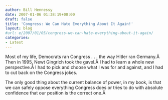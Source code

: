 ```yaml
---
author: Bill Hennessy
date: 2007-01-06 01:38:19+00:00
draft: false
title: 'Congress: We Can Hate Everything About It Again!'
layout: blog
#url: e/2007/01/05/congress-we-can-hate-everything-about-it-again/
categories:
- Latest
---
```


Most of my life, Democrats ran Congress . . . the way Hitler ran Germany.Â  Then in 1995, Newt Gingrich took the gavel.Â  I had to learn a whole new perspective.Â  I had to pick and choose what I was for and against, and I had to cut back on the Congress jokes.

The only good thing about the current balance of power, in my book, is that we can safely oppose everything Congress does or tries to do with absolute confidence that our position is the correct one.Â



